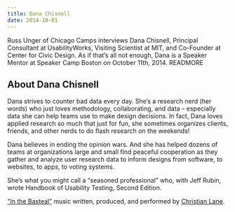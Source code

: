```yaml
---
title: Dana Chisnell
date: 2014-10-01
---
```


Russ Unger of Chicago Camps interviews Dana Chisnell, Principal Consultant at UsabilityWorks, Visiting Scientist at MIT, and Co-Founder at Center for Civic Design. As if that&#8217;s all not enough, Dana is a Speaker Mentor at Speaker Camp Boston on October 11th, 2014. READMORE

## About Dana Chisnell

Dana strives to counter bad data every day. She&#8217;s a research nerd (her words) who just loves methodology, collaborating, and data &#8211; especially data she can help teams use to make design decisions. In fact, Dana loves applied research so much that just for fun, she sometimes organizes clients, friends, and other nerds to do flash research on the weekends!

Dana believes in ending the opinion wars. And she has helped dozens of teams at organizations large and small find peaceful cooperation as they gather and analyze user research data to inform designs from software, to websites, to apps, to voting systems.

She&#8217;s what you might call a &#8220;seasoned professional&#8221; who, with Jeff Rubin, wrote Handbook of Usability Testing, Second Edition.

<a href="https://soundcloud.com/clane01/04-gotta-go" rel="nofollow">&#8220;In the Basteal&#8221;</a> music written, produced, and performed by <a href="https://twitter.com/christianlane01" rel="nofollow">Christian Lane</a>.
